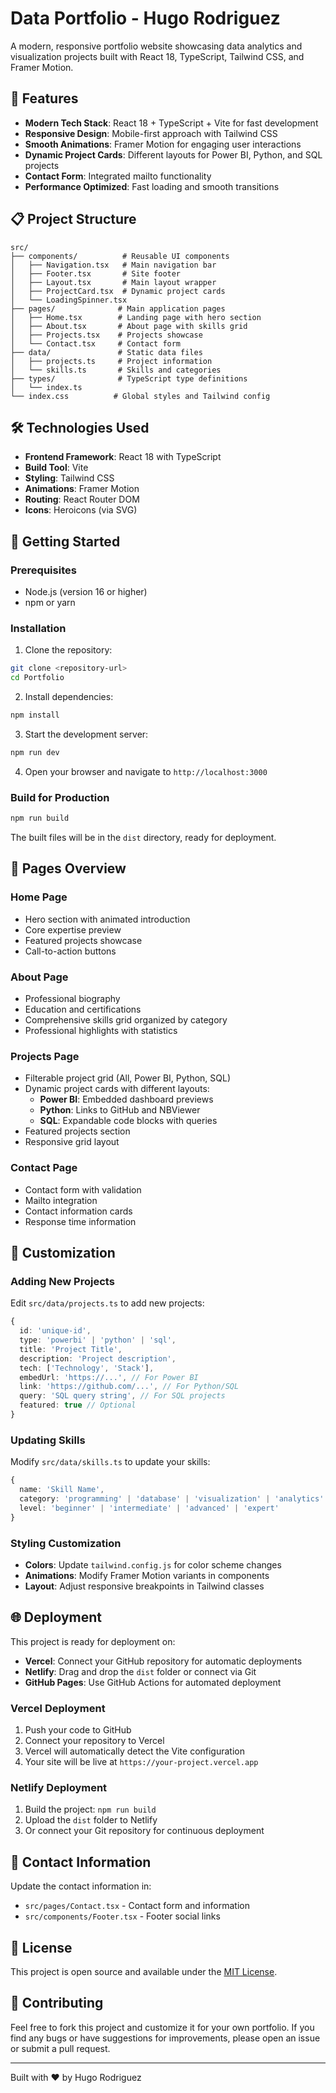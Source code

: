 # Data Portfolio - Hugo Rodriguez

A modern, responsive portfolio website showcasing data analytics and visualization projects built with React 18, TypeScript, Tailwind CSS, and Framer Motion.

## 🚀 Features

- **Modern Tech Stack**: React 18 + TypeScript + Vite for fast development
- **Responsive Design**: Mobile-first approach with Tailwind CSS
- **Smooth Animations**: Framer Motion for engaging user interactions
- **Dynamic Project Cards**: Different layouts for Power BI, Python, and SQL projects
- **Contact Form**: Integrated mailto functionality
- **Performance Optimized**: Fast loading and smooth transitions

## 📋 Project Structure

```
src/
├── components/          # Reusable UI components
│   ├── Navigation.tsx   # Main navigation bar
│   ├── Footer.tsx       # Site footer
│   ├── Layout.tsx       # Main layout wrapper
│   ├── ProjectCard.tsx  # Dynamic project cards
│   └── LoadingSpinner.tsx
├── pages/              # Main application pages
│   ├── Home.tsx        # Landing page with hero section
│   ├── About.tsx       # About page with skills grid
│   ├── Projects.tsx    # Projects showcase
│   └── Contact.tsx     # Contact form
├── data/               # Static data files
│   ├── projects.ts     # Project information
│   └── skills.ts       # Skills and categories
├── types/              # TypeScript type definitions
│   └── index.ts
└── index.css          # Global styles and Tailwind config
```

## 🛠️ Technologies Used

- **Frontend Framework**: React 18 with TypeScript
- **Build Tool**: Vite
- **Styling**: Tailwind CSS
- **Animations**: Framer Motion
- **Routing**: React Router DOM
- **Icons**: Heroicons (via SVG)

## 🚀 Getting Started

### Prerequisites

- Node.js (version 16 or higher)
- npm or yarn

### Installation

1. Clone the repository:
```bash
git clone <repository-url>
cd Portfolio
```

2. Install dependencies:
```bash
npm install
```

3. Start the development server:
```bash
npm run dev
```

4. Open your browser and navigate to `http://localhost:3000`

### Build for Production

```bash
npm run build
```

The built files will be in the `dist` directory, ready for deployment.

## 📱 Pages Overview

### Home Page
- Hero section with animated introduction
- Core expertise preview
- Featured projects showcase
- Call-to-action buttons

### About Page
- Professional biography
- Education and certifications
- Comprehensive skills grid organized by category
- Professional highlights with statistics

### Projects Page
- Filterable project grid (All, Power BI, Python, SQL)
- Dynamic project cards with different layouts:
  - **Power BI**: Embedded dashboard previews
  - **Python**: Links to GitHub and NBViewer
  - **SQL**: Expandable code blocks with queries
- Featured projects section
- Responsive grid layout

### Contact Page
- Contact form with validation
- Mailto integration
- Contact information cards
- Response time information

## 🎨 Customization

### Adding New Projects

Edit `src/data/projects.ts` to add new projects:

```typescript
{
  id: 'unique-id',
  type: 'powerbi' | 'python' | 'sql',
  title: 'Project Title',
  description: 'Project description',
  tech: ['Technology', 'Stack'],
  embedUrl: 'https://...', // For Power BI
  link: 'https://github.com/...', // For Python/SQL
  query: 'SQL query string', // For SQL projects
  featured: true // Optional
}
```

### Updating Skills

Modify `src/data/skills.ts` to update your skills:

```typescript
{
  name: 'Skill Name',
  category: 'programming' | 'database' | 'visualization' | 'analytics' | 'cloud',
  level: 'beginner' | 'intermediate' | 'advanced' | 'expert'
}
```

### Styling Customization

- **Colors**: Update `tailwind.config.js` for color scheme changes
- **Animations**: Modify Framer Motion variants in components
- **Layout**: Adjust responsive breakpoints in Tailwind classes

## 🌐 Deployment

This project is ready for deployment on:

- **Vercel**: Connect your GitHub repository for automatic deployments
- **Netlify**: Drag and drop the `dist` folder or connect via Git
- **GitHub Pages**: Use GitHub Actions for automated deployment

### Vercel Deployment

1. Push your code to GitHub
2. Connect your repository to Vercel
3. Vercel will automatically detect the Vite configuration
4. Your site will be live at `https://your-project.vercel.app`

### Netlify Deployment

1. Build the project: `npm run build`
2. Upload the `dist` folder to Netlify
3. Or connect your Git repository for continuous deployment

## 📧 Contact Information

Update the contact information in:
- `src/pages/Contact.tsx` - Contact form and information
- `src/components/Footer.tsx` - Footer social links

## 📄 License

This project is open source and available under the [MIT License](LICENSE).

## 🤝 Contributing

Feel free to fork this project and customize it for your own portfolio. If you find any bugs or have suggestions for improvements, please open an issue or submit a pull request.

---

Built with ❤️ by Hugo Rodriguez
